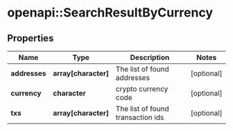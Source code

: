 # openapi::SearchResultByCurrency


## Properties
Name | Type | Description | Notes
------------ | ------------- | ------------- | -------------
**addresses** | **array[character]** | The list of found addresses | [optional] 
**currency** | **character** | crypto currency code | [optional] 
**txs** | **array[character]** | The list of found transaction ids | [optional] 


